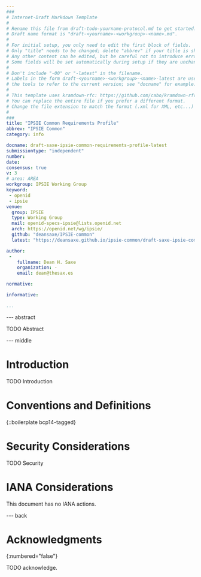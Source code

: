 ```yaml
---
###
# Internet-Draft Markdown Template
#
# Rename this file from draft-todo-yourname-protocol.md to get started.
# Draft name format is "draft-<yourname>-<workgroup>-<name>.md".
#
# For initial setup, you only need to edit the first block of fields.
# Only "title" needs to be changed; delete "abbrev" if your title is short.
# Any other content can be edited, but be careful not to introduce errors.
# Some fields will be set automatically during setup if they are unchanged.
#
# Don't include "-00" or "-latest" in the filename.
# Labels in the form draft-<yourname>-<workgroup>-<name>-latest are used by
# the tools to refer to the current version; see "docname" for example.
#
# This template uses kramdown-rfc: https://github.com/cabo/kramdown-rfc
# You can replace the entire file if you prefer a different format.
# Change the file extension to match the format (.xml for XML, etc...)
#
###
title: "IPSIE Common Requirements Profile"
abbrev: "IPSIE Common"
category: info

docname: draft-saxe-ipsie-common-requirements-profile-latest
submissiontype: "independent"
number:
date:
consensus: true
v: 3
# area: AREA
workgroup: IPSIE Working Group
keyword:
 - openid
 - ipsie
venue:
  group: IPSIE
  type: Working Group
  mail: openid-specs-ipsie@lists.openid.net
  arch: https://openid.net/wg/ipsie/
  github: "deansaxe/IPSIE-common"
  latest: "https://deansaxe.github.io/ipsie-common/draft-saxe-ipsie-common-requirements-profile.html"

author:
 -
    fullname: Dean H. Saxe
    organization: -
    email: dean@thesax.es

normative:

informative:

...
```


--- abstract

TODO Abstract


--- middle

# Introduction

TODO Introduction


# Conventions and Definitions

{::boilerplate bcp14-tagged}


# Security Considerations

TODO Security


# IANA Considerations

This document has no IANA actions.


--- back

# Acknowledgments
{:numbered="false"}

TODO acknowledge.
